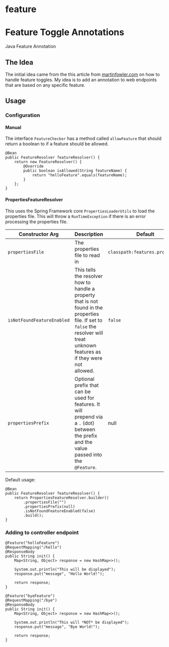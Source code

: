 # feature


# Feature Toggle Annotations
Java Feature Annotation


## The Idea
The initial idea came from the this article from [martinfowler.com](https://martinfowler.com/articles/feature-toggles.html) on how to handle feature toggles.
My idea is to add an annotation to web endpoints that are based on any specific feature.


## Usage


### Configuration
#### Manual
The interface `FeatureChecker` has a method called `allowFeature` that should return a boolean to if a feature should be allowed.

```
@Bean
public FeatureResolver featureResolver() {
    return new FeatureResolver() {
        @Override
        public boolean isAllowed(String featureName) {
            return "helloFeature".equals(featureName);
        }
    };
}
```

#### PropertiesFeatureResolver
This uses the Spring Framework core `PropertiesLoaderUtils` to load the properties file. This will throw a `RunTimeException` if there is an error processing the properties file.   

|  Constructor Arg | Description | Default |
| ---        | ---         | ---     |
| `propertiesFile` | The properties file to read in | `classpath:features.properties` 
| `isNotFoundFeatureEnabled` | This tells the resolver how to handle a property that is not found in the properties file. If set to `false` the resolver will treat unknown features as if they were not allowed. | `false` |
| `propertiesPrefix` | Optional prefix that can be used for features. It will prepend via a `.` (dot) between the prefix and the value passed into the `@Feature`.  | null |

Default usage:
```
@Bean
public FeatureResolver featureResolver() {
    return PropertiesFeatureResolver.builder()
        .propertiesFile("")
        .propertiesPrefix(null)
        .isNotFoundFeatureEnabled(false)
        .build();
}
```

### Adding to controller endpoint
```
@Feature("helloFeature")
@RequestMapping("/hello")
@ResponseBody
public String init() {
    Map<String, Object> response = new HashMap<>();

    System.out.println("This will be displayed");
    response.put("message", "Hello World!");

    return response;
}

@Feature("byeFeature")
@RequestMapping("/bye")
@ResponseBody
public String init() {
    Map<String, Object> response = new HashMap<>();

    System.out.println("This will *NOT* be displayed");
    response.put("message", "Bye World!");

    return response;
}
```
